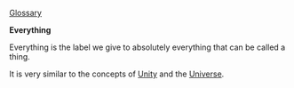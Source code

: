 [Glossary](../)

**Everything**

Everything is the label we give to absolutely everything that can be called a thing. 

It is very similar to the concepts of [Unity](../Unity) and the [Universe](../Universe).
